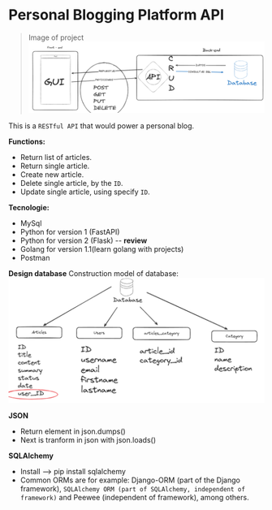 # Personal Blogging Platform API

> Image of project
![Screenshot of a comment on a GitHub issue showing an image, added in the Markdown, of an Octocat smiling and raising a tentacle.](design-system.png)

This is a `RESTful API` that would power a personal blog.

**Functions:**
- Return list of articles.
- Return single article.
- Create new article.
- Delete single article, by the `ID`.
- Update single article, using specify `ID`.

**Tecnologie:**
- MySql
- Python for version 1 (FastAPI)
- Python for version 2 (Flask) -- **review** 
- Golang for version 1.1(learn golang with projects)
- Postman


**Design database**
Construction model of database:
![Screenshot of a comment on a GitHub issue showing an image, added in the Markdown, of an Octocat smiling and raising a tentacle.](design-database.png)

**JSON**

- Return element in json.dumps(<data>)
- Next is tranform in json with json.loads(<data>)

**SQLAlchemy**
- Install --> pip install sqlalchemy
- Common ORMs are for example: Django-ORM (part of the Django framework), `SQLAlchemy ORM (part of SQLAlchemy, independent of framework)` and Peewee (independent of framework), among others.